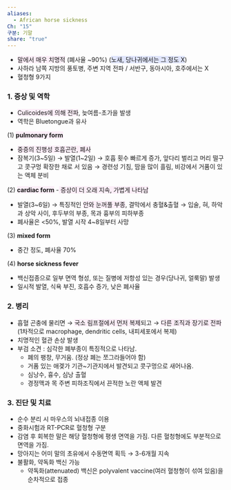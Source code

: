 ```yaml
---
aliases:
  - African horse sickness
Ch: "15"
구분: 기말
share: "true"
---
```

- <span style="background:#fceef8">말에서 매우 치명적</span> (폐사율 ~90%) (<span style="background:#e0e5fc">노새, 당나귀에서는 그 정도 X</span>)
- 사하라 남쪽 지방의 풍토병, 주변 지역 전파 / 서반구, 동아시아, 호주에서는 X
- 혈청형 9가지

### 1. 증상 및 역학
- <span style="background:#fceef8">Culicoides에 의해 전파</span>, 늦여름-초가을 발생
- 역학은 Bluetongue과 유사

(1) <b><span style="background:#fceef8">pulmonary form</span></b> 
- <span style="background:#fceef8">중증의 진행성 호흡곤란, 폐사</span>
- 잠복기(3~5일) → 발열(1~2일) → 호흡 횟수 빠르게 증가, 앞다리 벌리고 머리 떨구고 콧구멍 확장한 채로 서 있음 → 경련성 기침, 땀을 많이 흘림, 비강에서 거품이 있는 액체 분비

(2) <b><span style="background:#fceef8">cardiac form</span></b>
-<span style="background:#fceef8"> 증상이 더 오래 지속, 가볍게 나타남</span>
- 발열(3~6일) → 특징적인 <span style="background:#fceef8">안와 눈꺼풀 부종</span>, 결막에서 충혈&출혈 → 입술, 혀, 하악과 상악 사이, 후두부의 부종, 목과 흉부의 피하부종
- 폐사율은 <50%, 발열 시작 4~8일부터 사망

(3) **mixed form**
- 중간 정도, 폐사율 70%

(4) **horse sickness fever**
- 백신접종으로 일부 면역 형성, 또는 질병에 저항성 있는 경우(당나귀, 얼룩말) 발생
- 일시적 발열, 식욕 부진, 호흡수 증가, 낮은 폐사율

### 2. 병리
- 흡혈 곤충에 물리면
  → <span style="background:#fceef8">국소 림프절에서 먼저 복제</span>되고
  → <span style="background:#fceef8">다른 조직과 장기로 전파</span> (1차적으로 macrophage, dendritic cells, 내피세포에서 복제)
- 치명적인 혈관 손상 발생
- 부검 소견 : 심각한 폐부종이 특징적으로 나타남.
	- 폐의 팽창, 무거움. (정상 폐는 쪼그라들어야 함)
	- 거품 있는 애겣가 기관~기관지에서 발견되고 콧구멍으로 새어나옴.
	- 심낭수, 흉수, 심낭 출혈
	- 경정맥과 목 주변 피하조직에서 끈적한 노란 액체 발견

### 3. 진단 및 치료
- 순수 분리 시 마우스의 뇌내접종 이용
- 중화시험과 RT-PCR로 혈청형 구분
- 감염 후 회복한 말은 해당 혈청형에 평생 면역을 가짐. 다른 혈청형에도 부분적으로 면역을 가짐.
- 망아지는 어미 말의 초유에서 수동면역 획득 → 3-6개월 지속
- 불활화, 약독화 백신 가능
	- 약독화(attenuated) 백신은 polyvalent vaccine(여러 혈청형이 섞여 있음)을 순차적으로 접종